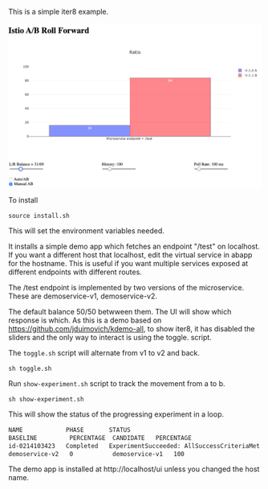 

This is a simple iter8 example.


![Demo Application](abtest.png)


To install 

```
source install.sh 
```

This will set the environment variables needed. 

It installs a simple demo app which fetches an endpoint "/test"  on localhost.
If you want a different host that localhost, edit the virtual service in abapp for the hostname.
This is useful if you want multiple services exposed at different endpoints with different routes.

The /test endpoint is implemented by two versions of the microservice. These are demoservice-v1, demoservice-v2.

The default balance 50/50 betwween them. The UI will show which response is which.
As this is a demo based on https://github.com/jduimovich/kdemo-all, to show iter8, it has disabled the sliders and the only way to interact is using the toggle. script. 

The `toggle.sh` script will alternate from v1 to v2 and back.

```
sh toggle.sh 
```

Run `show-experiment.sh` script to track the movement from a to b.

```
sh show-experiment.sh 
```
This will show the status of the progressing experiment in a loop.

```
NAME            PHASE       STATUS                                       BASELINE         PERCENTAGE  CANDIDATE   PERCENTAGE
id-0214103423   Completed   ExperimentSucceeded: AllSuccessCriteriaMet   demoservice-v2   0           demoservice-v1   100
```

The demo app is installed at http://localhost/ui unless you changed the host name.




